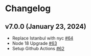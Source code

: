 # Changelog

## v7.0.0 (January 23, 2024)

-   Replace Istanbul with nyc [#64](https://github.com/SalesforceCommerceCloud/plugin_instorepickup/pull/64)
-   Node 18 Upgrade [#63](https://github.com/SalesforceCommerceCloud/plugin_instorepickup/pull/63)
-   Setup Github Actions [#62](https://github.com/SalesforceCommerceCloud/plugin_instorepickup/pull/62)
